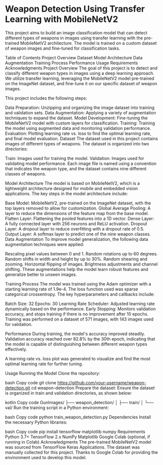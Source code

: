 # Weapon Detection Using Transfer Learning with MobileNetV2
This project aims to build an image classification model that can detect different types of weapons in images using transfer learning with the pre-trained MobileNetV2 architecture. The model is trained on a custom dataset of weapon images and fine-tuned for classification tasks.

Table of Contents
Project Overview
Dataset
Model Architecture
Data Augmentation
Training Process
Performance
Usage
Requirements
Acknowledgments
Project Overview
The goal of this project is to detect and classify different weapon types in images using a deep learning approach. We utilize transfer learning, leveraging the MobileNetV2 model pre-trained on the ImageNet dataset, and fine-tune it on our specific dataset of weapon images.

This project includes the following steps:

Data Preparation: Unzipping and organizing the image dataset into training and validation sets.
Data Augmentation: Applying a variety of augmentation techniques to expand the dataset.
Model Development: Fine-tuning the MobileNetV2 model with custom layers for classification.
Training: Training the model using augmented data and monitoring validation performance.
Evaluation: Plotting learning rate vs. loss to find the optimal learning rate, and final model evaluation.
Dataset
The dataset used in this project contains images of different types of weapons. The dataset is organized into two directories:

Train: Images used for training the model.
Validation: Images used for validating model performance.
Each image file is named using a convention that indicates the weapon type, and the dataset contains nine different classes of weapons.

Model Architecture
The model is based on MobileNetV2, which is a lightweight architecture designed for mobile and embedded vision applications. The key steps in the model architecture include:

Base Model: MobileNetV2, pre-trained on the ImageNet dataset, with the top layers removed to allow for customization.
Global Average Pooling: A layer to reduce the dimensions of the feature map from the base model.
Flatten Layer: Flattening the pooled features into a 1D vector.
Dense Layer: A fully connected layer with 256 neurons and ReLU activation.
Dropout Layer: A dropout layer to reduce overfitting with a dropout rate of 0.5.
Output Layer: A softmax layer to predict one of the nine weapon classes.
Data Augmentation
To improve model generalization, the following data augmentation techniques were applied:

Rescaling pixel values between 0 and 1.
Random rotations up to 60 degrees.
Random shifts in width and height by up to 30%.
Random shearing and zooming.
Horizontal flipping of images.
Brightness adjustments and channel shifting.
These augmentations help the model learn robust features and generalize better to unseen images.

Training Process
The model was trained using the Adam optimizer with a starting learning rate of 1.9e-4. The loss function used was sparse categorical crossentropy. The key hyperparameters and callbacks include:

Batch Size: 32
Epochs: 30
Learning Rate Scheduler: Adjusted learning rate dynamically based on the performance.
Early Stopping: Monitors validation accuracy, and stops training if there is no improvement after 10 epochs.
Training was performed on a dataset of 571 images, with 143 images used for validation.

Performance
During training, the model's accuracy improved steadily. Validation accuracy reached over 82.8% by the 30th epoch, indicating that the model is capable of distinguishing between different weapon types effectively.

A learning rate vs. loss plot was generated to visualize and find the most optimal learning rate for further tuning.

Usage
Running the Model
Clone the repository:

bash
Copy code
git clone https://github.com/your-username/weapon-detection.git
cd weapon-detection
Prepare the dataset: Ensure the dataset is organized in train and validation directories, as shown below:

kotlin
Copy code
GunImages/
├── weapon_detection/
│   ├── train/
│   └── val/
Run the training script in a Python environment:

bash
Copy code
python train_weapon_detection.py
Dependencies
Install the necessary Python libraries:

bash
Copy code
pip install tensorflow matplotlib numpy
Requirements
Python 3.7+
TensorFlow 2.x
NumPy
Matplotlib
Google Colab (optional, if running in Colab)
Acknowledgments
The pre-trained MobileNetV2 model was sourced from TensorFlow Keras Applications.
The dataset was manually collected for this project.
Thanks to Google Colab for providing the environment used to develop this model.
